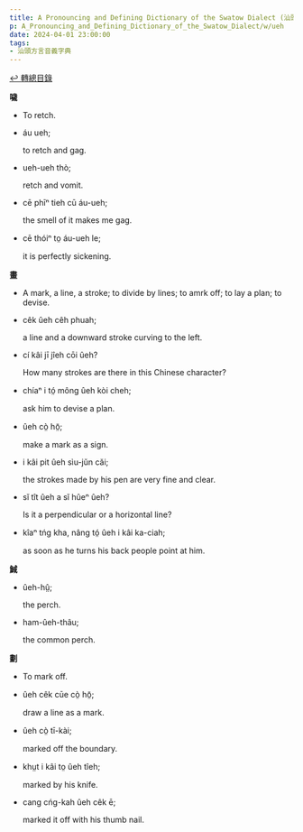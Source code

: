 ```yaml
---
title: A Pronouncing and Defining Dictionary of the Swatow Dialect (汕頭方言音義字典) / ueh
p: A_Pronouncing_and_Defining_Dictionary_of_the_Swatow_Dialect/w/ueh
date: 2024-04-01 23:00:00
tags: 
- 汕頭方言音義字典
---
```


[↩️ 轉總目錄](/A_Pronouncing_and_Defining_Dictionary_of_the_Swatow_Dialect)


**噦**
- To retch.

- áu ueh;

  to retch and gag.

- ueh-ueh thò;

  retch and vomit.

- cē phīⁿ tieh cū áu-ueh;

  the smell of it makes me gag.

- cē thóiⁿ to̤ áu-ueh le;

  it is perfectly sickening.

**畫**
- A mark, a line, a stroke; to divide by lines; to amrk off; to lay a plan; to devise.

- cêk ûeh cêh phuah;

  a line and a downward stroke curving to the left.

- cí kâi jī jîeh cōi ûeh?

  How many strokes are there in this Chinese character?

- chíaⁿ i tó̤ mông ûeh kòi cheh;

  ask him to devise a plan.

- ûeh cò̤ hō̤;

  make a mark as a sign.

- i kâi pit ûeh sìu-jŭn căi;

  the strokes made by his pen are very fine and clear.

- sĭ tît ûeh a sĭ hûeⁿ ûeh?

  Is it a perpendicular or a horizontal line?

- kîaⁿ tńg kha, nâng tó̤ ûeh i kâi ka-ciah;

  as soon as he turns his back people point at him.

**䱛**

- ûeh-hṳ̂;

  the perch.

- ham-ûeh-thâu;

  the common perch.

**劃**
- To mark off.

- ûeh cêk cūe cò̤ hō̤;

  draw a line as a mark.

- ûeh cò̤ tī-kài;

  marked off the boundary.

- khṳt i kâi to̤ ûeh tîeh;

  marked by his knife.

- cang cńg-kah ûeh cêk ē;

  marked it off with his thumb nail.
